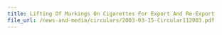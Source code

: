 ```yaml
---
title: Lifting Of Markings On Cigarettes For Export And Re-Export
file_url: /news-and-media/circulars/2003-03-15-Circular112003.pdf
---
```

